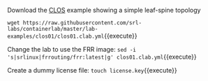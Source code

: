 Download the [CLOS](https://containerlab.srlinux.dev/lab-examples/min-clos/) example showing a simple leaf-spine topology

`wget https://raw.githubusercontent.com/srl-labs/containerlab/master/lab-examples/clos01/clos01.clab.yml`{{execute}}

Change the lab to use the FRR image:
`sed -i 's|srlinux|frrouting/frr:latest|g' clos01.clab.yml`{{execute}}

Create a dummy license file:
`touch license.key`{{execute}}

